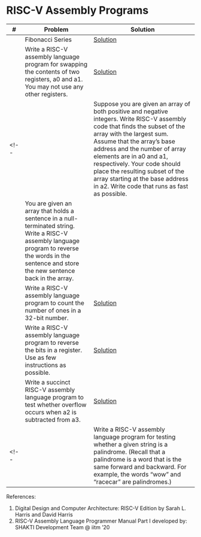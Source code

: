 # RISC-V Assembly Programs
|#|Problem|Solution|
|---|----|----|
||Fibonacci Series|[Solution](./asm/6_19_fibonacci.s)|
|| Write a RISC-V assembly language program for swapping the contents of two registers, a0 and a1. You may not use any other registers.|[Solution](./asm/6_1_swap_without_additional_reg.s)|
<!--|| Suppose you are given an array of both positive and negative integers. Write RISC-V assembly code that finds the subset of the array with the largest sum. Assume that the array’s base address and the number of array elements are in a0 and a1, respectively. Your code should place the resulting subset of the array starting at the base address in a2. Write code that runs as fast as possible.||
|| You are given an array that holds a sentence in a null-terminated string. Write a RISC-V assembly language program to reverse the words in the sentence and store the new sentence back in the array.||-->
|| Write a RISC-V assembly language program to count the number of ones in a 32-bit number.|[Solution](./asm/6_4_number_of_1s_in_reg.s)|
|| Write a RISC-V assembly language program to reverse the bits in a register. Use as few instructions as possible.|[Solution](./asm/6_5_reversing_bits_register.s)|
|| Write a succinct RISC-V assembly language program to test whether overflow occurs when a2 is subtracted from a3.|[Solution](./asm/6_6_overflow.s)|
<!--|| Write a RISC-V assembly language program for testing whether a given string is a palindrome. (Recall that a palindrome is a word that is the same forward and backward. For example, the words “wow” and “racecar” are palindromes.)|| -->

References: 

 <ol>
  <li> Digital Design and Computer Architecture: RISC-V Edition by Sarah L. Harris and David Harris </li>
  <li> RISC-V Assembly Language Programmer Manual Part I developed by: SHAKTI Development Team @ iitm ’20 </li>
 </ol>
